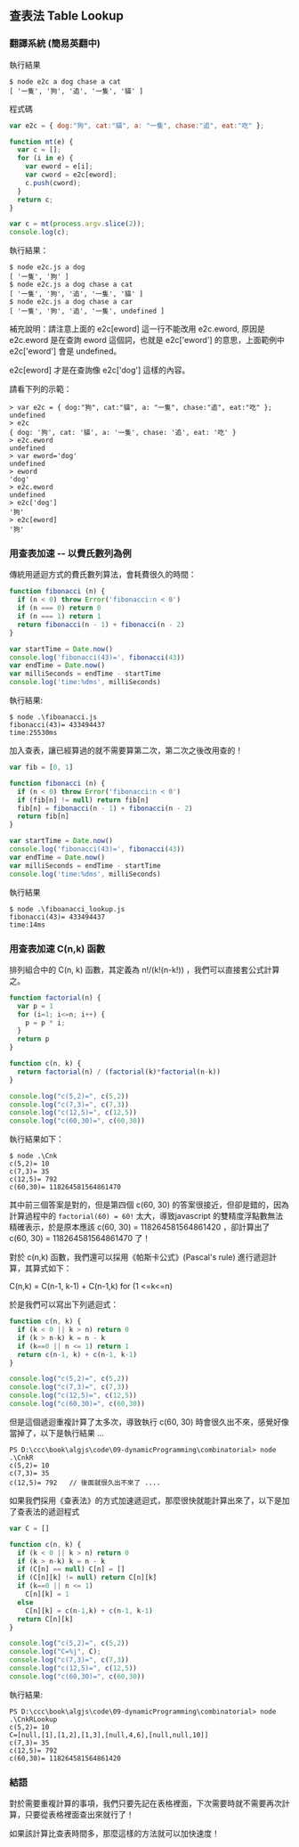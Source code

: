 ## 查表法 Table Lookup

### 翻譯系統 (簡易英翻中)

執行結果

```
$ node e2c a dog chase a cat
[ '一隻', '狗', '追', '一隻', '貓' ]
```

程式碼

```javascript
var e2c = { dog:"狗", cat:"貓", a: "一隻", chase:"追", eat:"吃" };

function mt(e) {
  var c = [];
  for (i in e) {
    var eword = e[i];
    var cword = e2c[eword];
    c.push(cword);
  }
  return c;
}

var c = mt(process.argv.slice(2));
console.log(c);
```

執行結果：

```
$ node e2c.js a dog
[ '一隻', '狗' ]
$ node e2c.js a dog chase a cat
[ '一隻', '狗', '追', '一隻', '貓' ]
$ node e2c.js a dog chase a car
[ '一隻', '狗', '追', '一隻', undefined ]
```

補充說明：請注意上面的 e2c[eword] 這一行不能改用 e2c.eword, 原因是 e2c.eword 是在查詢 eword 這個詞，也就是 e2c['eword'] 的意思，上面範例中e2c['eword']  會是 undefined。

e2c[eword] 才是在查詢像 e2c['dog'] 這樣的內容。

請看下列的示範：

```
> var e2c = { dog:"狗", cat:"貓", a: "一隻", chase:"追", eat:"吃" };
undefined
> e2c
{ dog: '狗', cat: '貓', a: '一隻', chase: '追', eat: '吃' }
> e2c.eword
undefined
> var eword='dog'
undefined
> eword
'dog'
> e2c.eword
undefined
> e2c['dog']
'狗'
> e2c[eword]
'狗'
```


### 用查表加速 -- 以費氏數列為例

傳統用遞迴方式的費氏數列算法，會耗費很久的時間：

```js
function fibonacci (n) {
  if (n < 0) throw Error('fibonacci:n < 0')
  if (n === 0) return 0
  if (n === 1) return 1
  return fibonacci(n - 1) + fibonacci(n - 2)
}

var startTime = Date.now()
console.log('fibonacci(43)=', fibonacci(43))
var endTime = Date.now()
var milliSeconds = endTime - startTime
console.log('time:%dms', milliSeconds)

```

執行結果:

```
$ node .\fiboanacci.js
fibonacci(43)= 433494437
time:25530ms
```

加入查表，讓已經算過的就不需要算第二次，第二次之後改用查的！

```js
var fib = [0, 1]

function fibonacci (n) {
  if (n < 0) throw Error('fibonacci:n < 0')
  if (fib[n] != null) return fib[n]
  fib[n] = fibonacci(n - 1) + fibonacci(n - 2)
  return fib[n]
}

var startTime = Date.now()
console.log('fibonacci(43)=', fibonacci(43))
var endTime = Date.now()
var milliSeconds = endTime - startTime
console.log('time:%dms', milliSeconds)

```

執行結果

```
$ node .\fiboanacci_lookup.js
fibonacci(43)= 433494437
time:14ms
```

### 用查表加速 C(n,k) 函數

排列組合中的 C(n, k) 函數，其定義為 n!/(k!(n-k!)) ，我們可以直接套公式計算之。

```js
function factorial(n) {
  var p = 1
  for (i=1; i<=n; i++) {
    p = p * i;
  }
  return p
}

function c(n, k) {
  return factorial(n) / (factorial(k)*factorial(n-k))
}

console.log("c(5,2)=", c(5,2))
console.log("c(7,3)=", c(7,3))
console.log("c(12,5)=", c(12,5))
console.log("c(60,30)=", c(60,30))
```

執行結果如下：

```
$ node .\Cnk
c(5,2)= 10
c(7,3)= 35
c(12,5)= 792
c(60,30)= 118264581564861470
```

其中前三個答案是對的，但是第四個 c(60, 30) 的答案很接近，但卻是錯的，因為計算過程中的 `factorial(60) = 60!` 太大，導致javascript 的雙精度浮點數無法精確表示，於是原本應該 c(60, 30) = 118264581564861420 ，卻計算出了 c(60, 30) = 118264581564861470 了！

對於 c(n,k) 函數，我們還可以採用《帕斯卡公式》(Pascal's rule) 進行遞迴計算，其算式如下：

C(n,k) = C(n-1, k-1) + C(n-1,k)     for (1 <=k<=n)

於是我們可以寫出下列遞迴式：

```js
function c(n, k) {
  if (k < 0 || k > n) return 0
  if (k > n-k) k = n - k
  if (k==0 || n <= 1) return 1
  return c(n-1, k) + c(n-1, k-1)
}

console.log("c(5,2)=", c(5,2))
console.log("c(7,3)=", c(7,3))
console.log("c(12,5)=", c(12,5))
console.log("c(60,30)=", c(60,30))
```

但是這個遞迴重複計算了太多次，導致執行 c(60, 30) 時會很久出不來，感覺好像當掉了，以下是執行結果 ...

```
PS D:\ccc\book\algjs\code\09-dynamicProgramming\combinatorial> node .\CnkR
c(5,2)= 10
c(7,3)= 35
c(12,5)= 792   // 後面就很久出不來了 ....
```

如果我們採用《查表法》的方式加速遞迴式，那麼很快就能計算出來了，以下是加了查表法的遞迴程式

```js
var C = []

function c(n, k) {
  if (k < 0 || k > n) return 0
  if (k > n-k) k = n - k
  if (C[n] == null) C[n] = []
  if (C[n][k] != null) return C[n][k]
  if (k==0 || n <= 1)
    C[n][k] = 1
  else 
    C[n][k] = c(n-1,k) + c(n-1, k-1)
  return C[n][k]
}

console.log("c(5,2)=", c(5,2))
console.log("C=%j", C);
console.log("c(7,3)=", c(7,3))
console.log("c(12,5)=", c(12,5))
console.log("c(60,30)=", c(60,30))
```

執行結果:

```
PS D:\ccc\book\algjs\code\09-dynamicProgramming\combinatorial> node .\CnkRLookup
c(5,2)= 10
C=[null,[1],[1,2],[1,3],[null,4,6],[null,null,10]]
c(7,3)= 35
c(12,5)= 792
c(60,30)= 118264581564861420
```

### 結語

對於需要重複計算的事項，我們只要先記在表格裡面，下次需要時就不需要再次計算，只要從表格裡面查出來就行了！

如果該計算比查表時間多，那麼這樣的方法就可以加快速度！




